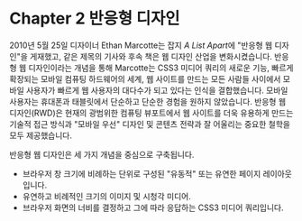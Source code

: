 # Chapter 2 반응형 디자인

2010년 5월 25일 디자이너 Ethan Marcotte는 잡지 *A List Apart*에 "반응형 웹 디자인"을 게재했고, 같은 제목의 기사와 후속 책은 웹 디자인 산업을 변화시켰습니다. 반응형 웹 디자인이라는 개념을 통해 Marcotte는 CSS3 미디어 쿼리의 새로운 기능, 빠르게 확장되는 모바일 컴퓨팅 하드웨어의 세계, 웹 사이트를 만드는 모든 사람들 사이에서 모바일 사용자가 빠르게 웹 사용자의 대다수가 되고 있다는 인식을 결합했습니다. 모바일 사용자는 휴대폰과 태블릿에서 단순하고 단순한 경험을 원하지 않았습니다. 반응형 웹 디자인(RWD)은 현재의 광범위한 컴퓨팅 뷰포트에서 웹 사이트를 더욱 유용하게 만드는 기술적 접근 방식과 "모바일 우선" 디자인 및 콘텐츠 전략과 잘 어울리는 중요한 철학을 모두 제공했습니다.

반응형 웹 디자인은 세 가지 개념을 중심으로 구축됩니다.

- 브라우저 창 크기에 비례하는 단위로 구성된 "유동적" 또는 유연한 페이지 레이아웃입니다.
- 유연하고 비례적인 크기의 이미지 및 시청각 미디어.
- 브라우저 화면의 너비를 결정하고 그에 따라 응답하는 CSS3 미디어 쿼리입니다.
